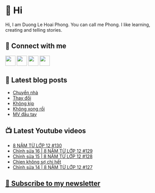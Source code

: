 # 👋 Hi

Hi, I am Duong Le Hoai Phong. You can call me Phong. I like learning, creating and telling stories.

## 🔗 Connect with me
[<img height="32" width="32" src="https://cdn.jsdelivr.net/npm/simple-icons@v3/icons/youtube.svg" />](https://www.youtube.com/channel/UCXykqt3V2-9bYXKWZRcH0rA)
[<img height="32" width="32" src="https://cdn.jsdelivr.net/npm/simple-icons@v3/icons/instagram.svg" />](https://www.instagram.com/dlhoaiphong)
[<img height="32" width="32" src="https://cdn.jsdelivr.net/npm/simple-icons@v3/icons/facebook.svg" />](https://www.facebook.com/dlhoaiphong)
[<img height="32" width="32" src="https://cdn.jsdelivr.net/npm/simple-icons@v3/icons/linkedin.svg" />](https://www.linkedin.com/in/dlhoaiphong)

## 📝 Latest blog posts

<!-- BLOG-POST-LIST:START -->
- [Chuyển nhà](https://phongduong.dev/blog/2021/09/chuyen-nha/)
- [Thay đổi](https://phongduong.dev/blog/2021/09/thay-doi/)
- [Không kịp](https://phongduong.dev/blog/2021/09/khong-kip/)
- [Không xong rồi](https://phongduong.dev/blog/2021/09/khong-xong-roi/)
- [MV đầu tay](https://phongduong.dev/blog/2021/09/mv-dau-tay/)
<!-- BLOG-POST-LIST:END -->

## 📺 Latest Youtube videos

<!-- YOUTUBE-VIDEO-LIST:START -->
- [8 NĂM TỪ LỚP 12 #130](https://www.youtube.com/watch?v=lJXZnEsENvk)
- [Chỉnh sửa 16 | 8 NĂM TỪ LỚP 12 #129](https://www.youtube.com/watch?v=f8KQJvnKESc)
- [Chỉnh sửa 15 | 8 NĂM TỪ LỚP 12 #128](https://www.youtube.com/watch?v=fku0FOwQuaM)
- [Chien không sợ chi hết](https://www.youtube.com/watch?v=sH-Ste_-nro)
- [Chỉnh sửa 14 | 8 NĂM TỪ LỚP 12 #127](https://www.youtube.com/watch?v=yk6pu2YvZ4k)
<!-- YOUTUBE-VIDEO-LIST:END -->

## [💌 Subscribe to my newsletter](https://phongever.substack.com/)
